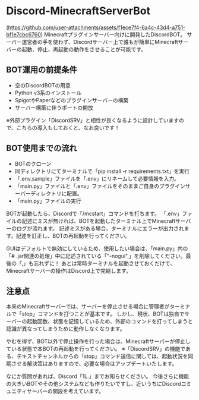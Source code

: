 # Discord-MinecraftServerBot
(https://github.com/user-attachments/assets/f1ece7f4-6a4c-43d4-a751-bf1e7cbc6760)
Minecraftプラグインサーバー向けに開発したDiscordBOT。
サーバー運営者の手を使わず、Discordサーバー上で誰もが簡単にMinecraftサーバーの起動、停止、再起動の動作をさせることが可能です。

## BOT運用の前提条件

* 空のDiscordBOTの用意
* Python v3系のインストール
* SpigotやPaperなどのプラグインサーバーの構築
* サーバー構築に伴うポートの開放

※外部プラグイン「DiscordSRV」と相性が良くなるように設計していますので、こちらの導入もしておくと、なお良いです！

## BOT使用までの流れ

* BOTのクローン
* 同ディレクトリにてターミナルで「pip install -r requirements.txt」を実行
* 「.env.sample」ファイルを「.env」にリネームして必要情報を入力。
* 「main.py」ファイルと「.env」ファイルをそのままご自身のプラグインサーバーディレクトリに配置。
* 「main.py」ファイルの実行

BOTが起動したら、Discordで「/mcstart」コマンドを打ちます。
「.env」ファイルの記述にミスが無ければ、BOTを起動したターミナル上でMinecraftサーバーのログが流れます。
記述ミスがある場合、ターミナルにエラーが出力されます。記述を訂正し、BOTの再起動を行ってください。

GUIはデフォルトで無効にしているため、使用したい場合は、「main.py」内の「# .jar関連の処理」中に記述されている「"-nogui",」を削除してください。最後の「,」も忘れずに！
あとは常時ターミナルを起動させておくだけで、Minecraftサーバーの操作はDiscord上で完結します。

## 注意点

本来のMinecraftサーバーでは、サーバーを停止させる場合に管理者がターミナルで「stop」コマンドを打つことが基本です。
しかし、現状、BOTは独自でサーバーの起動回数、状態を記憶しているため、外部のコマンドを打ってしまうと認識が異なってしまうために動作しなくなります。

やむを得ず、BOT以外で停止操作を行った場合は、Minecraftサーバーが停止している状態で本BOTの再起動を行ってください。
※「DiscordSRV」の機能である、テキストチャンネルからの「stop」コマンド送信に関しては、起動状況を同期させる解決策はありますので、必要な場合はアップデートいたします。

なにか質問があれば、Discord「1L.」までお知らせください。
今後さらに機能の大きいBOTやその他システムなども作りたいですし、近いうちにDiscordコミュニティサーバーの開設を考えています。

